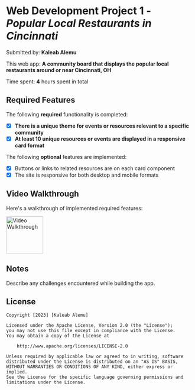 # Web Development Project 1 - *Popular Local Restaurants in Cincinnati*

Submitted by: **Kaleab Alemu**

This web app: **A community board that displays the popular local restaurants around or near Cincinnati, OH**

Time spent: **4** hours spent in total

## Required Features

The following **required** functionality is completed:

- [x] **There is a unique theme for events or resources relevant to a specific community**
- [x] **At least 10 unique resources or events are displayed in a responsive card format**

The following **optional** features are implemented:

- [x] Buttons or links to related resources are on each card component
- [x] The site is responsive for both desktop and mobile formats

## Video Walkthrough

Here's a walkthrough of implemented required features:

<img src='https://imgur.com/cDbZfg4.gifv' title='Video Walkthrough' width='100px' alt='Video Walkthrough' />

## Notes

Describe any challenges encountered while building the app.

## License

    Copyright [2023] [Kaleab Alemu]

    Licensed under the Apache License, Version 2.0 (the "License");
    you may not use this file except in compliance with the License.
    You may obtain a copy of the License at

        http://www.apache.org/licenses/LICENSE-2.0

    Unless required by applicable law or agreed to in writing, software
    distributed under the License is distributed on an "AS IS" BASIS,
    WITHOUT WARRANTIES OR CONDITIONS OF ANY KIND, either express or implied.
    See the License for the specific language governing permissions and
    limitations under the License.

